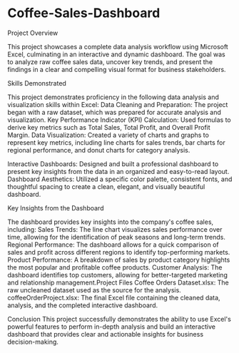 # Coffee-Sales-Dashboard
​Project Overview

​This project showcases a complete data analysis workflow using Microsoft Excel, culminating in an interactive and dynamic dashboard. The goal was to analyze raw coffee sales data, uncover key trends, and present the findings in a clear and compelling visual format for business stakeholders.

​Skills Demonstrated

​This project demonstrates proficiency in the following data analysis and visualization skills within Excel:
​Data Cleaning and Preparation: The project began with a raw dataset, which was prepared for accurate analysis and visualization.
​Key Performance Indicator (KPI) Calculation: Used formulas to derive key metrics such as Total Sales, Total Profit, and Overall Profit Margin.
​Data Visualization: Created a variety of charts and graphs to represent key metrics, including line charts for sales trends, bar charts for regional performance, and donut charts for category analysis.

​Interactive Dashboards: Designed and built a professional dashboard to present key insights from the data in an organized and easy-to-read layout.
​Dashboard Aesthetics: Utilized a specific color palette, consistent fonts, and thoughtful spacing to create a clean, elegant, and visually beautiful dashboard.

​Key Insights from the Dashboard

​The dashboard provides key insights into the company's coffee sales, including:
​Sales Trends: The line chart visualizes sales performance over time, allowing for the identification of peak seasons and long-term trends.
​Regional Performance: The dashboard allows for a quick comparison of sales and profit across different regions to identify top-performing markets.
​Product Performance: A breakdown of sales by product category highlights the most popular and profitable coffee products.
​Customer Analysis: The dashboard identifies top customers, allowing for better-targeted marketing and relationship management.
​Project Files
Coffee Orders Dataset.xlsx: The raw uncleaned dataset used as the source for the analysis.
​coffeeOrderProject.xlsx: The final Excel file containing the cleaned data, analysis, and the completed interactive dashboard.

​Conclusion
​This project successfully demonstrates the ability to use Excel's powerful features to perform in-depth analysis and build an interactive dashboard that provides clear and actionable insights for business decision-making.
